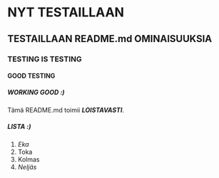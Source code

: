 

# NYT TESTAILLAAN

## TESTAILLAAN README.md OMINAISUUKSIA

### TESTING IS TESTING

#### GOOD TESTING

##### WORKING GOOD :)

Tämä README.md toimii __*LOISTAVASTI*__.

##### LISTA :)
1. *Eka* 
2. Toka 
3. Kolmas 
4. *Neljäs*
